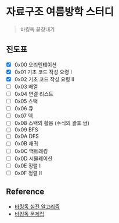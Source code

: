 # 자료구조 여름방학 스터디

> 바킹독 끝장내기

## 진도표

- [x] 0x00 오리엔테이션
- [x] 0x01 기초 코드 작성 요령 I
- [x] 0x02 기초 코드 작성 요령 II
- [ ] 0x03 배열
- [ ] 0x04 연결 리스트
- [ ] 0x05 스택
- [ ] 0x06 큐
- [ ] 0x07 덱
- [ ] 0x08 스택의 활용 (수식의 괄호 쌍)
- [ ] 0x09 BFS
- [ ] 0x0A DFS
- [ ] 0x0B 재귀
- [ ] 0x0C 백트래킹
- [ ] 0x0D 시뮬레이션
- [ ] 0x0E 정렬 I
- [ ] 0x0F 정렬 II

## Reference

- [바킹독 실전 알고리즘](https://blog.encrypted.gg/category/%EA%B0%95%EC%A2%8C/%EC%8B%A4%EC%A0%84%20%EC%95%8C%EA%B3%A0%EB%A6%AC%EC%A6%98?page=2)
- [바킹독 문제집](https://github.com/encrypted-def/basic-algo-lecture/blob/master/workbook.md)
